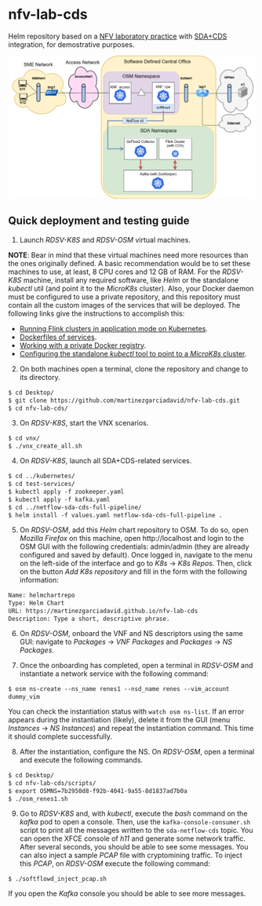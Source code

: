 # nfv-lab-cds
Helm repository based on a [NFV laboratory practice](https://github.com/educaredes/nfv-lab) with [SDA+CDS](https://github.com/giros-dit/semantic-data-aggregator) integration, for demostrative purposes.

![nfv-lab-cds](docs/img/nfv-lab-cds.drawio.png)

## Quick deployment and testing guide

1. Launch _RDSV-K8S_ and _RDSV-OSM_ virtual machines.

**NOTE**: Bear in mind that these virtual machines need more resources than the ones originally defined. A basic recommendation would be to set these machines to use, at least, 8 CPU cores and 12 GB of RAM.
For the _RDSV-K8S_ machine, install any required software, like _Helm_ or the standalone _kubectl_ util (and point it to the _MicroK8s_ cluster). Also, your Docker daemon must be configured to use a private repository, and this repository must contain all the custom images of the services that will be deployed. The following links give the instructions to accomplish this:
- [Running Flink clusters in application mode on Kubernetes](https://github.com/giros-dit/semantic-data-aggregator/tree/develop/kubernetes/flink-operator).
- [Dockerfiles of services](https://github.com/giros-dit/semantic-data-aggregator/tree/develop/kubernetes/flink-operator/flink-cluster-templates/netflow).
- [Working with a private Docker registry](https://microk8s.io/docs/registry-private).
- [Configuring the standalone _kubectl_ tool to point to a _MicroK8s_ cluster](https://microk8s.io/docs/working-with-kubectl).

2. On both machines open a terminal, clone the repository and change to its directory.

```
$ cd Desktop/
$ git clone https://github.com/martinezgarciadavid/nfv-lab-cds.git
$ cd nfv-lab-cds/
```

3. On _RDSV-K8S_, start the VNX scenarios.

```
$ cd vnx/
$ ./vnx_create_all.sh
```

4. On _RDSV-K8S_, launch all SDA+CDS-related services.
```
$ cd ../kubernetes/
$ cd test-services/
$ kubectl apply -f zookeeper.yaml
$ kubectl apply -f kafka.yaml
$ cd ../netflow-sda-cds-full-pipeline/
$ helm install -f values.yaml netflow-sda-cds-full-pipeline .
```

5. On _RDSV-OSM_, add this _Helm_ chart repository to OSM. To do so, open _Mozilla Firefox_ on this machine, open http://localhost and login to the OSM GUI with the following credentials: admin/admin (they are already configured and saved by default). Once logged in, navigate to the menu on the left-side of the interface and go to _K8s_ -> _K8s Repos_. Then, click on the button _Add K8s repository_ and fill in the form with the following information:
```
Name: helmchartrepo
Type: Helm Chart
URL: https://martinezgarciadavid.github.io/nfv-lab-cds
Description: Type a short, descriptive phrase.
```

6. On _RDSV-OSM_, onboard the VNF and NS descriptors using the same GUI: navigate to _Packages_ -> _VNF Packages_ and _Packages_ -> _NS Packages_.

7. Once the onboarding has completed, open a terminal in _RDSV-OSM_ and instantiate a network service with the following command:
```
$ osm ns-create --ns_name renes1 --nsd_name renes --vim_account dummy_vim
```
You can check the instantiation status with `watch osm ns-list`. If an error appears during the instantiation (likely), delete it from the GUI (menu _Instances_ -> _NS Instances_) and repeat the instantiation command. This time it should complete successfully.

8. After the instantiation, configure the NS. On _RDSV-OSM_, open a terminal and execute the following commands.
```
$ cd Desktop/
$ cd nfv-lab-cds/scripts/
$ export OSMNS=7b2950d8-f92b-4041-9a55-8d1837ad7b0a
$ ./osm_renes1.sh
```

9. Go to _RDSV-K8S_ and, with _kubectl_, execute the _bash_ command on the _kafka_ pod to open a console. Then, use the `kafka-console-consumer.sh` script to print all the messages written to the `sda-netflow-cds` topic. You can open the XFCE console of _h11_ and generate some network traffic. After several seconds, you should be able to see some messages. You can also inject a sample _PCAP_ file with cryptomining traffic. To inject this _PCAP_, on _RDSV-OSM_ execute the following command:
```
$ ./softflowd_inject_pcap.sh
```
If you open the _Kafka_ console you should be able to see more messages.
